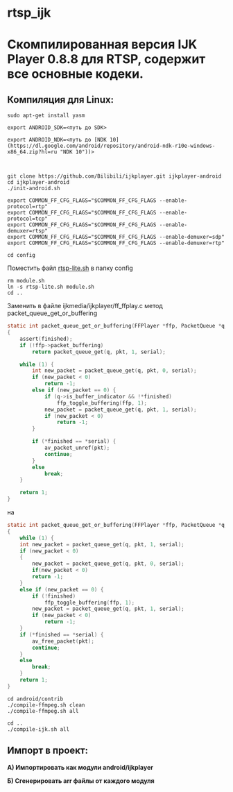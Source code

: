 # rtsp_ijk

# **Скомпилированная версия IJK Player 0.8.8 для RTSP, содержит все основные кодеки.**


## **Компиляция для Linux:**

    sudo apt-get install yasm

    export ANDROID_SDK=<путь до SDK>

    export ANDROID_NDK=<путь до [NDK 10](https://dl.google.com/android/repository/android-ndk-r10e-windows-x86_64.zip?hl=ru "NDK 10"))>



    git clone https://github.com/Bilibili/ijkplayer.git ijkplayer-android
    cd ijkplayer-android
    ./init-android.sh

    export COMMON_FF_CFG_FLAGS="$COMMON_FF_CFG_FLAGS --enable-protocol=rtp"
    export COMMON_FF_CFG_FLAGS="$COMMON_FF_CFG_FLAGS --enable-protocol=tcp"
    export COMMON_FF_CFG_FLAGS="$COMMON_FF_CFG_FLAGS --enable-demuxer=rtsp"
    export COMMON_FF_CFG_FLAGS="$COMMON_FF_CFG_FLAGS --enable-demuxer=sdp"
    export COMMON_FF_CFG_FLAGS="$COMMON_FF_CFG_FLAGS --enable-demuxer=rtp"

    cd config
Поместить файл [rtsp-lite.sh](https://github.com/X1opya/rtsp_ijk/blob/master/rtsp-lite.sh) в папку config



    rm module.sh
    ln -s rtsp-lite.sh module.sh
    cd ..

Заменить в файле ijkmedia/ijkplayer/ff_ffplay.c метод packet_queue_get_or_buffering

```c
static int packet_queue_get_or_buffering(FFPlayer *ffp, PacketQueue *q, AVPacket *pkt, int *serial, int *finished)
{
    assert(finished);
    if (!ffp->packet_buffering)
        return packet_queue_get(q, pkt, 1, serial);

    while (1) {
        int new_packet = packet_queue_get(q, pkt, 0, serial);
        if (new_packet < 0)
            return -1;
        else if (new_packet == 0) {
            if (q->is_buffer_indicator && !*finished)
                ffp_toggle_buffering(ffp, 1);
            new_packet = packet_queue_get(q, pkt, 1, serial);
            if (new_packet < 0)
                return -1;
        }

        if (*finished == *serial) {
            av_packet_unref(pkt);
            continue;
        }
        else
            break;
    }

    return 1;
}
```

на

```c
static int packet_queue_get_or_buffering(FFPlayer *ffp, PacketQueue *q, AVPacket *pkt, int *serial, int *finished)
{
    while (1) {
    int new_packet = packet_queue_get(q, pkt, 1, serial);
    if (new_packet < 0)
    {
        new_packet = packet_queue_get(q, pkt, 0, serial);
        if(new_packet < 0)
        return -1;
    }
    else if (new_packet == 0) {
        if (!finished)
            ffp_toggle_buffering(ffp, 1);
        new_packet = packet_queue_get(q, pkt, 1, serial);
        if (new_packet < 0)
            return -1;
    }
    if (*finished == *serial) {
        av_free_packet(pkt);
        continue;
    }
    else
        break;
    }
    return 1;
}
```



    cd android/contrib
    ./compile-ffmpeg.sh clean
    ./compile-ffmpeg.sh all
    
    cd ..
    ./compile-ijk.sh all
    
    
    
## **Импорт в проект:**

**A) Импортировать как модули android/ijkplayer**

**Б) Сгенерировать arr файлы от каждого модуля**
